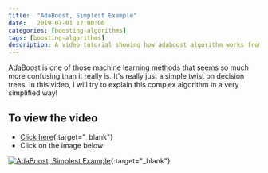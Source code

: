 ```yaml
---
title:  "AdaBoost, Simplest Example"
date:   2019-07-01 17:00:00
categories: [boosting-algorithms]
tags: [boosting-algorithms]
description: A video tutorial showing how adaboost algorithm works from scratch.
---
```


AdaBoost is one of those machine learning methods that seems so much more confusing than it really is. It's really just a simple twist on decision trees. In this video, I will try to explain this complex algorithm in a very simplified way!

## To view the video
* [Click here](https://youtu.be/9CPsYsB4OLI){:target="_blank"}
* Click on the image below

[![AdaBoost, Simplest Example](http://img.youtube.com/vi/9CPsYsB4OLI/0.jpg)](http://www.youtube.com/watch?v=9CPsYsB4OLI){:target="_blank"}
